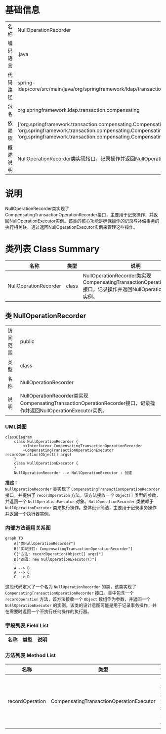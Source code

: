 # 基础信息

|      |      |
|------|------|
| 名称 | NullOperationRecorder |
| 编码语言 | .java |
| 代码路径 | spring-ldap/core/src/main/java/org/springframework/ldap/transaction/compensating/NullOperationRecorder.java |
| 包名 | org.springframework.ldap.transaction.compensating |
| 依赖项 | ['org.springframework.transaction.compensating.CompensatingTransactionOperationExecutor', 'org.springframework.transaction.compensating.CompensatingTransactionOperationManager', 'org.springframework.transaction.compensating.CompensatingTransactionOperationRecorder'] |
| 概述说明 | NullOperationRecorder类实现接口，记录操作并返回NullOperationExecutor实例。 |

# 说明

NullOperationRecorder类实现了CompensatingTransactionOperationRecorder接口，主要用于记录操作，并返回NullOperationExecutor实例。该类的核心功能是确保操作的记录与补偿事务的执行相关联，通过返回NullOperationExecutor实例来管理这些操作。

# 类列表 Class Summary

| 名称   | 类型  | 说明 |
|-------|------|-------------|
| NullOperationRecorder | class | NullOperationRecorder类实现CompensatingTransactionOperationRecorder接口，记录操作并返回NullOperationExecutor实例。 |



## 类 NullOperationRecorder

|      |      |
|------|------|
| 访问范围 | public |
| 类型 | class |
| 名称 | NullOperationRecorder |
| 说明 | NullOperationRecorder类实现CompensatingTransactionOperationRecorder接口，记录操作并返回NullOperationExecutor实例。 |


### UML类图

```mermaid
classDiagram
    class NullOperationRecorder {
        <<Interface>> CompensatingTransactionOperationRecorder
        +CompensatingTransactionOperationExecutor recordOperation(Object[] args)
    }
    class NullOperationExecutor {
    }
    NullOperationRecorder --> NullOperationExecutor : 创建
```

**描述：**  
`NullOperationRecorder` 类实现了 `CompensatingTransactionOperationRecorder` 接口，并提供了 `recordOperation` 方法。该方法接收一个 `Object[]` 类型的参数，并返回一个 `NullOperationExecutor` 对象。`NullOperationRecorder` 类依赖于 `NullOperationExecutor` 类来执行操作。整体设计简洁，主要用于记录事务操作并返回一个执行器实例。


### 内部方法调用关系图

```mermaid
graph TD
    A["类NullOperationRecorder"]
    B["实现接口: CompensatingTransactionOperationRecorder"]
    C["方法: recordOperation(Object[] args)"]
    D["返回: new NullOperationExecutor()"]

    A --> B
    A --> C
    C --> D
```

这段代码定义了一个名为 `NullOperationRecorder` 的类，该类实现了 `CompensatingTransactionOperationRecorder` 接口。类中包含一个 `recordOperation` 方法，该方法接收一个 `Object` 数组作为参数，并返回一个 `NullOperationExecutor` 的实例。该类的设计意图可能是用于记录事务操作，并在需要时返回一个不执行任何操作的执行器。

### 字段列表 Field List

| 名称  | 类型  | 说明 |
|-------|-------|------|

### 方法列表 Method List

| 名称  | 类型  | 说明 |
|-------|-------|------|
| recordOperation | CompensatingTransactionOperationExecutor | 记录操作返回空执行器实例。 |




